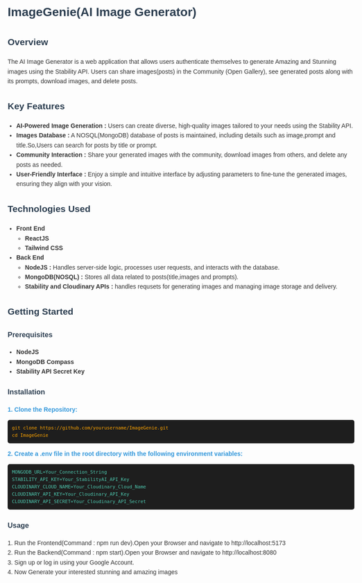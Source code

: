 <!DOCTYPE html>
<html lang="en">
<head>
    <meta charset="UTF-8">
    <meta name="viewport" content="width=device-width, initial-scale=1.0">
    <title>ImageGenie: AI Image Generator</title>
    <style>
        body { font-family: Arial, sans-serif; line-height: 1.6; color: #333; max-width: 800px; margin: 0 auto; padding: 20px; }
        h1, h2, h3 { color: #2c3e50; }
        ul { padding-left: 20px; }
        .step { margin-bottom: 20px; }
        .step-number { font-weight: bold; color: #3498db; }
    </style>
</head>
<body>
    <h1>ImageGenie(AI Image Generator)</h1>
    <h2>Overview</h2>
    <div>
        The AI Image Generator is a web application that allows users authenticate themselves to generate Amazing and Stunning images using the Stability API. Users can share images(posts) in the Community (Open Gallery), see generated posts along with its prompts, download images, and delete posts. 
    </div>
    <h2>Key Features</h2>
    <div>
        <ul>
            <li><b>AI-Powered Image Generation :</b> Users can create diverse, high-quality images tailored to your needs using the Stability API. </li>
            <li><b>Images Database :</b> A NOSQL(MongoDB) database of posts is maintained, including details such as image,prompt and title.So,Users can search for posts by title or prompt.</li>
            <li><b>Community Interaction :</b> Share your generated images with the community, download images from others, and delete any posts as needed.</li>
            <li><b>User-Friendly Interface :</b> Enjoy a simple and intuitive interface by adjusting parameters to fine-tune the generated images, ensuring they align with your vision.</li>
        </ul>
    </div>
    <h2>Technologies Used</h2>
    <div>
        <ul>
            <li><b>Front End</b>
                <ul>
                    <li><b>ReactJS</b></li>
                    <li><b>Tailwind CSS</b></li>
                </ul>
            </li>
            <li><b>Back End</b>
                <ul>
                    <li><b>NodeJS :</b> Handles server-side logic, processes user requests, and interacts with the database.</li>
                    <li><b>MongoDB(NOSQL) :</b> Stores all data related to posts(title,images and prompts).</li>
                    <li><b>Stability and Cloudinary APIs :</b> handles requsets for generating images and managing image storage and delivery.</li>
                </ul>
            </li>
        </ul>
    </div>
    <h2>Getting Started</h2>
    <div>
        <h3>Prerequisites</h3>
        <ul>
            <li><b>NodeJS</b></li>
            <li><b>MongoDB Compass</b></li>
            <li><b>Stability API Secret Key</b></li>
        </ul>
        <h3>Installation</h3>
        <div class="step">
            <div class="step-number">1. Clone the Repository:</div>
            <pre style="background-color: #1e1e1e; padding: 10px; border-radius: 5px; font-size: 0.9em;"><code style="color: #ffa500;">git clone https://github.com/yourusername/ImageGenie.git
cd ImageGenie</code></pre>
            <div class="step-number">2. Create a .env file in the root directory with the following environment variables:</div>
            <pre style="background-color: #1e1e1e; padding: 10px; border-radius: 5px; font-size: 0.9em;"><code style="color: #4ec9b0;">MONGODB_URL=Your_Connection_String
STABILITY_API_KEY=Your_StabilityAI_API_Key
CLOUDINARY_CLOUD_NAME=Your_Cloudinary_Cloud_Name
CLOUDINARY_API_KEY=Your_Cloudinary_API_Key
CLOUDINARY_API_SECRET=Your_Cloudinary_API_Secret</code></pre>
        </div>
        <h3>Usage</h3>
        <div>
            <div>1. Run the Frontend(Command : npm run dev).Open your Browser and navigate to http://localhost:5173</div>
            <div>2. Run the Backend(Command : npm start).Open your Browser and navigate to http://localhost:8080</div>
            <div>3. Sign up or log in using your Google Account.</div>
            <div>4. Now Generate your interested stunning and amazing images</div>
        </div>
    </div>
</body>
</html>
